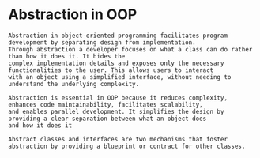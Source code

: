 # Abstraction in OOP

    Abstraction in object-oriented programming facilitates program development by separating design from implementation.
    Through abstraction a developer focuses on what a class can do rather than how it does it. It hides the 
    complex implementation details and exposes only the necessary functionalities to the user. This allows users to interact 
    with an object using a simplified interface, without needing to understand the underlying complexity.    

    Abstraction is essential in OOP because it reduces complexity, enhances code maintainability, facilitates scalability, 
    and enables parallel development. It simplifies the design by providing a clear separation between what an object does 
    and how it does it

    Abstract classes and interfaces are two mechanisms that foster abstraction by providing a blueprint or contract for other classes. 

